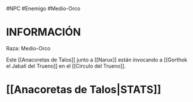 #NPC #Enemigo #Medio-Orco
# INFORMACIÓN 
Raza: Medio-Orco

Este [[Anacoretas de Talos]] junto a [[Narux]] están invocando a [[Gorthok el Jabalí del Trueno]] en el [[Circulo del Trueno]].
# [[Anacoretas de Talos|STATS]]